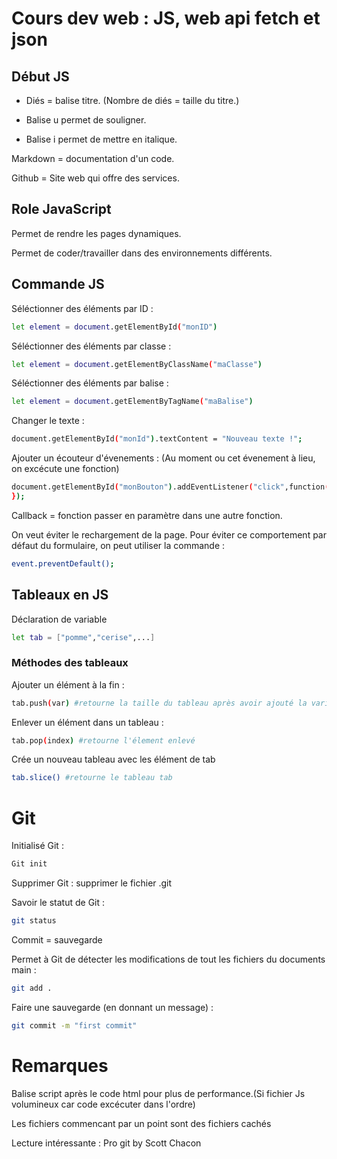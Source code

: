 # Cours dev web : JS, web api fetch et json

## Début JS

 - Diés = balise titre. (Nombre de diés = taille du titre.)

 - Balise u permet de souligner.

 - Balise i permet de mettre en italique.

 Markdown = documentation d'un code.

 Github = Site web qui offre des services.

## Role JavaScript 
 Permet de rendre les pages dynamiques. 

 Permet de coder/travailler dans des environnements différents.

## Commande JS

Séléctionner des éléments par ID :

```sh
let element = document.getElementById("monID")
```
Séléctionner des éléments par classe :

```sh
let element = document.getElementByClassName("maClasse")
```

Séléctionner des éléments par balise :

```sh
let element = document.getElementByTagName("maBalise")
```

Changer le texte :

```sh
document.getElementById("monId").textContent = "Nouveau texte !";
```

Ajouter un écouteur d'évenements :
(Au moment ou cet évenement à lieu, on excécute une fonction)

```sh
document.getElementById("monBouton").addEventListener("click",function(){alert("Bouton cliqué !");
});
```
Callback = fonction passer en paramètre dans une autre fonction.

 On veut éviter le rechargement de la page.
 Pour éviter ce comportement par défaut du formulaire, on peut utiliser la commande :

 ```sh
 event.preventDefault();
 ```

## Tableaux en JS

Déclaration de variable

```sh
let tab = ["pomme","cerise",...]
```

### Méthodes des tableaux

Ajouter un élément à la fin :

```sh
tab.push(var) #retourne la taille du tableau après avoir ajouté la variable
```

Enlever un élément dans un tableau :

```sh
tab.pop(index) #retourne l'élement enlevé
```

Crée un nouveau tableau avec les élément de tab

```sh
tab.slice() #retourne le tableau tab
```

# Git 

Initialisé Git : 

```sh
Git init
```

Supprimer Git : supprimer le fichier .git

Savoir le statut de Git : 

```sh
git status
```

Commit = sauvegarde

Permet à Git de détecter les modifications de tout les fichiers du documents main : 

```sh
git add .
```

Faire une sauvegarde (en donnant un message) : 

```sh
git commit -m "first commit"
```

# Remarques

Balise script après le code html pour plus de performance.(Si fichier Js volumineux car code excécuter dans l'ordre)

Les fichiers commencant par un point sont des fichiers cachés

Lecture intéressante : Pro git by Scott Chacon